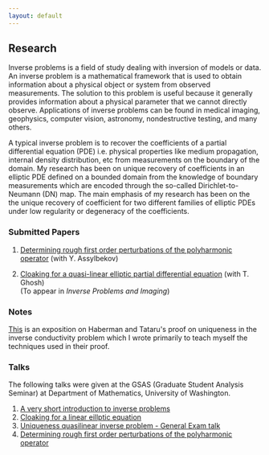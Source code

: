 ```yaml
---
layout: default
---
```


## Research

Inverse problems is a field of study dealing with inversion of models or data. An inverse problem is a mathematical framework that is used to obtain information about a physical object or system from observed measurements. The solution to this problem is useful because it generally provides information about a physical parameter that we cannot directly observe. Applications of inverse problems can be found in medical imaging, geophysics, computer vision, astronomy, nondestructive testing, and many others.

A typical inverse problem is to recover the coefficients of a partial differential equation (PDE) i.e. physical properties like medium propagation, internal density distribution, etc from measurements on the boundary of the domain. My research has been on unique recovery of coefficients in an elliptic PDE defined on a bounded domain from the knowledge of boundary measurements which are encoded through the so-called Dirichlet-to-Neumann (DN) map. The main emphasis of my research has been on the the unique recovery of coefficient for two different families of elliptic PDEs under low regularity or degeneracy of the coefficients.

### Submitted Papers

1. [Determining rough first order perturbations of the polyharmonic operator](https://arxiv.org/pdf/1703.02569.pdf) (with Y. Assylbekov)

2. [Cloaking for a quasi-linear elliptic partial differential equation](https://arxiv.org/pdf/1704.02714.pdf) (with T. Ghosh)<br>(To appear in *Inverse Problems and Imaging*)

### Notes 
[This](documents/HT_uniqueness_exposition.pdf) is an exposition on Haberman and Tataru's proof on uniqueness in the inverse conductivity problem which I  wrote primarily to teach myself the techniques used in their proof. 

### Talks

The following talks were given at the GSAS (Graduate Student Analysis Seminar) at Department of Mathematics, University of Washington. 

1. [A very short introduction to inverse problems](documents/short_intro_inverse_problem_slides.pdf)
2. [Cloaking for a linear eillptic equation](documents/KSVW_cloaking_paper_slides.pdf)
3. [Uniqueness quasilinear inverse problem - General Exam talk](documents/generals_slides.pdf)
4. [Determining rough first order perturbations of the polyharmonic operator](documents/polyharmonic_slides.pdf)
<br>
<br>



